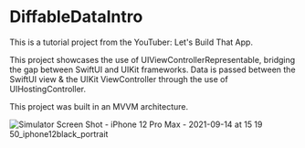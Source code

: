# DiffableDataIntro

This is a tutorial project from the YouTuber: Let's Build That App.

This project showcases the use of UIViewControllerRepresentable, bridging the gap between SwiftUI and UIKit frameworks.
Data is passed between the SwiftUI view & the UIKit ViewController through the use of UIHostingController.

This project was built in an MVVM architecture.

![Simulator Screen Shot - iPhone 12 Pro Max - 2021-09-14 at 15 19 50_iphone12black_portrait](https://user-images.githubusercontent.com/62522804/133343107-a49e76bd-3ebe-4da9-8f3f-2e7832064988.png)
